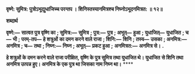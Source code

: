 **वृष्णे: सुमित्र: पुत्रोऽभूद्युधाजिच्च परन्तप ।** **शिनिस्तस्यानमित्रश्च निघ्नोऽभूदनमित्रत: ॥ १२॥** 

**शब्दार्थ** 

**वृष्णे:—** **सात्वत पुत्र वृष्णि का** **; सुमित्र:—** **सुमित्र** **; पुत्र:—** **पुत्र** **; अभूत्—** **हुआ** **; युधाजित्—** **युधाजित** **; च—** **भी** **; परम्-तप—** **हे शत्रुओं** **का दमन करने वाले राजा** **; शिनि:—** **शिनि** **; तस्य—** **उसका** **; अनमित्र:—** **अनमित्र** **; च—** **तथा** **; निघ्न:—** **निघ्न** **; अभूत्—** **प्रकट हुआ** **;** **अनमित्रत:—** **अनमित्र से।** **.** 

**हे शत्रुओं के दमन करने वाले राजा परीक्षित, वृष्णि के पुत्र सुमित्र तथा युधाजित थे। युधाजित** **से शिनि तथा अनमित्र उत्पन्न हुए। अनमित्र के एक पुत्र था जिसका नाम निघ्न था।** **** 